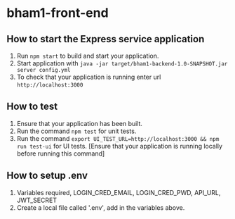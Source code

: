# bham1-front-end

How to start the Express service application
---

1. Run `npm start` to build and start your application.
1. Start application with `java -jar target/bham1-backend-1.0-SNAPSHOT.jar server config.yml`
1. To check that your application is running enter url `http://localhost:3000`

How to test
---
1. Ensure that your application has been built.
1. Run the command `npm test` for unit tests.
1. Run the command `export UI_TEST_URL=http://localhost:3000 && npm run test-ui` for UI tests. [Ensure that your application is running locally before running this command]

How to setup .env
---
1. Variables required, LOGIN_CRED_EMAIL, LOGIN_CRED_PWD, API_URL, JWT_SECRET
1. Create a local file called '.env', add in the variables above. 